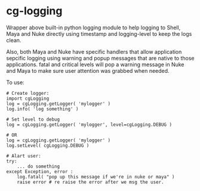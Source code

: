 cg-logging
==========

Wrapper above built-in python logging module to help logging to Shell, Maya and Nuke
directly using timestamp and logging-level to keep the logs clean.

Also, both Maya and Nuke have specific handlers that allow application sepcific logging
using warning and popup messages that are native to those applications.
fatal and critical levels will pop a warning message in Nuke and Maya to make sure
user attention was grabbed when needed.

To use:

    # Create logger:
    import cgLogging
    log = cgLogging.getLogger( 'mylogger' )
    log.info( 'log something' )
    
    # Set level to debug
    log = cgLogging.getLogger( 'mylogger', level=cgLogging.DEBUG )
    
    # OR
    log = cgLogging.getLogger( 'mylogger' )
    log.setLevel( cgLogging.DEBUG )
    
    # Alart user:
    try:
        ... do something
    except Exception, error :
        log.fatal( "pop up this message if we're in nuke or maya" )
        raise error # re raise the error after we msg the user.
